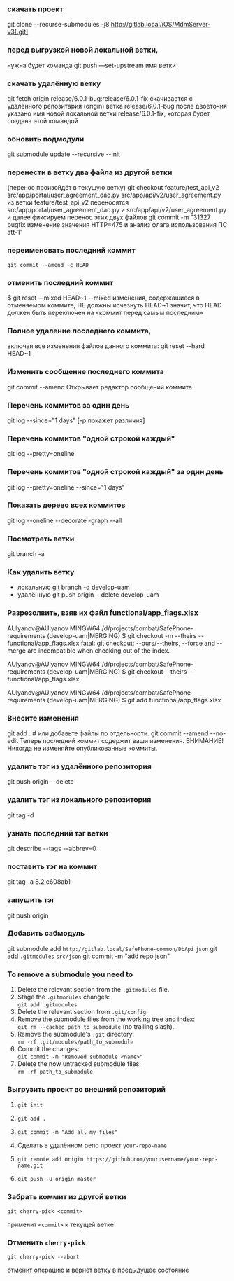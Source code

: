 ### скачать проект
git clone --recurse-submodules -j8 http://gitlab.local/iOS/MdmServer-v3[.git]


### перед выгрузкой новой локальной ветки, 
нужна будет команда
git push —set-upstream имя ветки


### скачать удалённую ветку
git fetch origin release/6.0.1-bug:release/6.0.1-fix
скачивается с удаленного репозитария (origin) ветка release/6.0.1-bug
после двоеточия указано имя новой локальной ветки release/6.0.1-fix, которая будет создана этой командой

### обновить подмодули
git submodule update --recursive --init

### перенести в ветку два файла из другой ветки 
(перенос произойдёт в текущую ветку)
git checkout feature/test_api_v2 src/app/portal/user_agreement_dao.py src/app/api/v2/user_agreement.py
из ветки feature/test_api_v2
переносятся src/app/portal/user_agreement_dao.py и src/app/api/v2/user_agreement.py
и далее фиксируем перенос этих двух файлов
git commit -m "31327 bugfix изменение значения HTTP=475 и анализ флага использования ПС att-1"

### переименовать последний коммит
`git commit --amend -c HEAD`


### отменить последний коммит
$ git reset --mixed HEAD~1
--mixed изменения, содержащиеся в отменяемом коммите, НЕ должны исчезнуть
HEAD~1  значит, что HEAD должен быть переключен на «коммит перед самым последним»

### Полное удаление последнего коммита,
включая все изменения файлов данного коммита:
git reset --hard HEAD~1

### Изменить сообщение последнего коммита
git commit --amend
Открывает редактор сообщений коммита.

### Перечень коммитов за один день
git log --since="1 days" [-p покажет различия]

### Перечень коммитов "одной строкой каждый"
git log --pretty=oneline

### Перечень коммитов "одной строкой каждый" за один день
git log --pretty=oneline --since="1 days"

### Показать дерево всех коммитов
git log --oneline --decorate -graph --all

### Посмотреть ветки
git branch -a

### Как удалить ветку
- локальную 
  git branch -d develop-uam
- удалённую
  git push origin --delete develop-uam

### Разрезолвить, взяв их файл functional/app_flags.xlsx
AUlyanov@AUlyanov MINGW64 /d/projects/combat/SafePhone-requirements (develop-uam|MERGING)
$ git checkout -m --theirs -- functional/app_flags.xlsx
fatal: git checkout: --ours/--theirs, --force and --merge are incompatible when
checking out of the index.

AUlyanov@AUlyanov MINGW64 /d/projects/combat/SafePhone-requirements (develop-uam|MERGING)
$ git checkout --theirs -- functional/app_flags.xlsx

AUlyanov@AUlyanov MINGW64 /d/projects/combat/SafePhone-requirements (develop-uam|MERGING)
$ git add functional/app_flags.xlsx

### Внесите изменения
git add . # или добавьте файлы по отдельности.
git commit --amend --no-edit
Теперь последний коммит содержит ваши изменения.
ВНИМАНИЕ! Никогда не изменяйте опубликованные коммиты.

### удалить тэг из удалённого репозитория
git push origin --delete <tagname>

### удалить тэг из локального репозитория
git tag -d <tagname>

### узнать последний тэг ветки
git describe --tags --abbrev=0

###  поставить тэг на коммит
git tag -a 8.2 c608ab1

### запушить тэг
git push origin <tagname>


### Добавить сабмодуль
git submodule add `http://gitlab.local/SafePhone-common/DbApi` `json`
git add `.gitmodules` `src/json`
git commit -m "add repo json"

### To remove a submodule you need to

1. Delete the relevant section from the `.gitmodules` file.
2. Stage the `.gitmodules` changes:  
    `git add .gitmodules`
3. Delete the relevant section from `.git/config`.
4. Remove the submodule files from the working tree and index:  
    `git rm --cached path_to_submodule` (no trailing slash).
5. Remove the submodule's `.git` directory:  
    `rm -rf .git/modules/path_to_submodule`
6. Commit the changes:  
    `git commit -m "Removed submodule <name>"`
7. Delete the now untracked submodule files:  
    `rm -rf path_to_submodule`


### Выгрузить проект во внешний репозиторий

1. `git init`
    
2. `git add .`
    
3. `git commit -m "Add all my files"`
   
4. Сделать в удалённом репо проект `your-repo-name`
    
5. `git remote add origin https://github.com/yourusername/your-repo-name.git`
   
6. `git push -u origin master`


### Забрать коммит из другой ветки
```
git cherry-pick <commit>
```
применит `<commit>` к текущей ветке

### Отменить ```cherry-pick```
```
git cherry-pick --abort
```
отменит операцию и вернёт ветку в предыдущее состояние